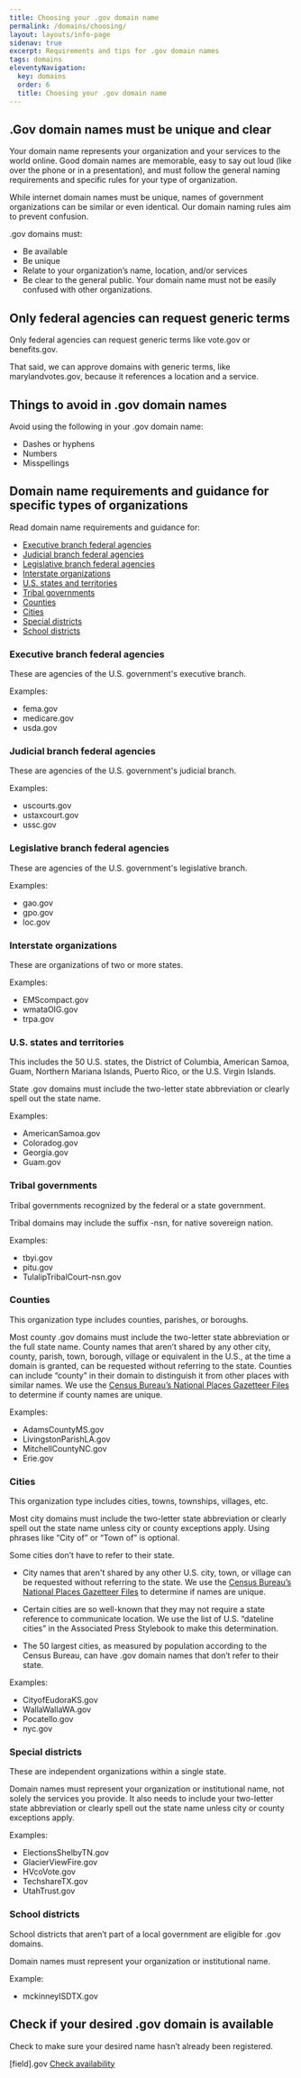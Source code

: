 ```yaml
---
title: Choosing your .gov domain name
permalink: /domains/choosing/
layout: layouts/info-page
sidenav: true
excerpt: Requirements and tips for .gov domain names
tags: domains
eleventyNavigation:
  key: domains
  order: 6
  title: Choosing your .gov domain name
---
```




## .Gov domain names must be unique and clear
Your domain name represents your organization and your services to the world online. Good domain names are memorable, easy to say out loud (like over the phone or in a presentation), and must follow the general naming requirements and specific rules for your type of organization.

While internet domain names must be unique, names of government organizations can be similar or even identical. Our domain naming rules aim to prevent confusion.

.gov domains must:
- Be available
- Be unique
- Relate to your organization’s name, location, and/or services
- Be clear to the general public. Your domain name must not be easily confused with other organizations.


## Only federal agencies can request generic terms
Only federal agencies can request generic terms like vote&#46;gov or benefits&#46;gov.

That said, we can approve domains with generic terms, like marylandvotes&#46;gov, because it references a location and a service.


## Things to avoid in .gov domain names
Avoid using the following in your .gov domain name:
- Dashes or hyphens
- Numbers
- Misspellings


## Domain name requirements and guidance for specific types of organizations
Read domain name requirements and guidance for:
- [Executive branch federal agencies](#executive-branch-federal-agencies)
- [Judicial branch federal agencies](#judicial-branch-federal-agencies)
- [Legislative branch federal agencies](#legislative-branch-federal-agencies)
- [Interstate organizations](#interstate-organizations)
- [U.S. states and territories](#u.s.-states-and-territories)
- [Tribal governments](#tribal-governments)
- [Counties](#counties)
- [Cities](#cities)
- [Special districts](#special-districts)
- [School districts](#school-districts)

### Executive branch federal agencies
These are agencies of the U.S. government's executive branch.

Examples:
- fema&#46;gov
- medicare&#46;gov
- usda&#46;gov

### Judicial branch federal agencies
These are agencies of the U.S. government's judicial branch.

Examples:
- uscourts&#46;gov
- ustaxcourt&#46;gov
- ussc&#46;gov

### Legislative branch federal agencies
These are agencies of the U.S. government's legislative branch.

Examples:
- gao&#46;gov
- gpo&#46;gov
- loc&#46;gov

### Interstate organizations
These are organizations of two or more states.

Examples:
- EMScompact&#46;gov
- wmataOIG&#46;gov
- trpa&#46;gov


### U.S. states and territories
This includes the 50 U.S. states, the District of Columbia, American Samoa, Guam, Northern Mariana Islands, Puerto Rico, or the U.S. Virgin Islands.

State .gov domains must include the two-letter state abbreviation or clearly spell out the state name. 

Examples:
- AmericanSamoa&#46;gov
- Coloradog&#46;gov
- Georgia&#46;gov
- Guam&#46;gov

### Tribal governments
Tribal governments recognized by the federal or a state government.

Tribal domains may include the suffix -nsn, for native sovereign nation.

Examples:
- tbyi&#46;gov
- pitu&#46;gov
- TulalipTribalCourt-nsn&#46;gov

### Counties
This organization type includes counties, parishes, or boroughs.

Most county .gov domains must include the two-letter state abbreviation or the full state name. County names that aren’t shared by any other city, county, parish, town, borough, village or equivalent in the U.S., at the time a domain is granted, can be requested without referring to the state. Counties can include “county” in their domain to distinguish it from other places with similar names. We use the [Census Bureau’s National Places Gazetteer Files](https://www.census.gov/geographies/reference-files/time-series/geo/gazetteer-files.html) to determine if county names are unique.

Examples:
- AdamsCountyMS&#46;gov
- LivingstonParishLA&#46;gov
- MitchellCountyNC&#46;gov
- Erie&#46;gov

### Cities
This organization type includes cities, towns, townships, villages, etc.

Most city domains must include the two-letter state abbreviation or clearly spell out the state name unless city or county exceptions apply. Using phrases like “City of” or “Town of” is optional.

Some cities don’t have to refer to their state.

- City names that aren't shared by any other U.S. city, town, or village can be requested without referring to the state. We use the [Census Bureau’s National Places Gazetteer Files](https://www.census.gov/geographies/reference-files/time-series/geo/gazetteer-files.html) to determine if names are unique.

- Certain cities are so well-known that they may not require a state reference to communicate location. We use the list of U.S. “dateline cities” in the Associated Press Stylebook to make this determination.

- The 50 largest cities, as measured by population according to the Census Bureau, can have .gov domain names that don’t refer to their state.

Examples:
- CityofEudoraKS&#46;gov
- WallaWallaWA&#46;gov
- Pocatello&#46;gov
- nyc&#46;gov

### Special districts
These are independent organizations within a single state.

Domain names must represent your organization or institutional name, not solely the services you provide. It also needs to include your two-letter state abbreviation or clearly spell out the state name unless city or county exceptions apply.

Examples:
- ElectionsShelbyTN&#46;gov
- GlacierViewFire&#46;gov
- HVcoVote&#46;gov
- TechshareTX&#46;gov
- UtahTrust&#46;gov

### School districts
School districts that aren’t part of a local government are eligible for .gov domains.

Domain names must represent your organization or institutional name.

Example:
- mckinneyISDTX&#46;gov

## Check if your desired .gov domain is available
Check to make sure your desired name hasn’t already been registered.

[field].gov [Check availability](#)


